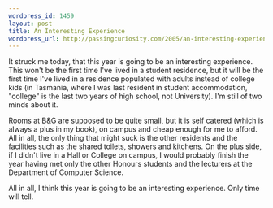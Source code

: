 ```yaml
--- 
wordpress_id: 1459
layout: post
title: An Interesting Experience
wordpress_url: http://passingcuriosity.com/2005/an-interesting-experience/
---
```


It struck me today, that this year is going to be an interesting experience.
This won't be the first time I've lived in a student residence, but it will be
the first time I've lived in a residence populated with adults instead of
college kids (in Tasmania, where I was last resident in student accommodation,
"college" is the last two years of high school, not University). I'm still of
two minds about it.

Rooms at B&G are supposed to be quite small, but it is self catered (which is
always a plus in my book), on campus and cheap enough for me to afford. All in
all, the only thing that might suck is the other residents and the facilities
such as the shared toilets, showers and kitchens. On the plus side, if I
didn't live in a Hall or College on campus, I would probably finish the year
having met only the other Honours students and the lecturers at the Department
of Computer Science.

All in all, I think this year is going to be an interesting experience. Only
time will tell.
